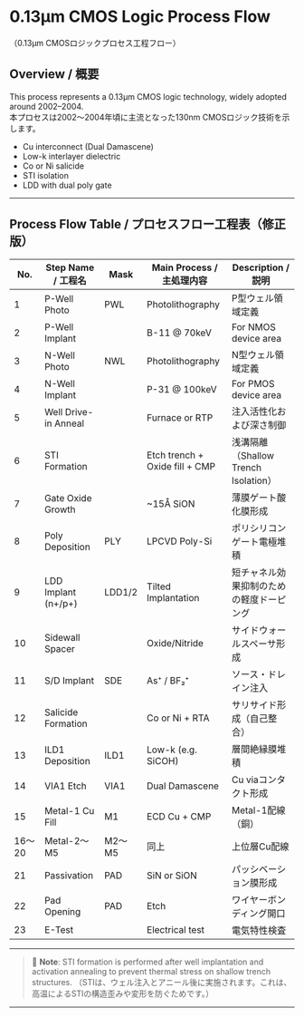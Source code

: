 # 0.13μm CMOS Logic Process Flow  
（0.13μm CMOSロジックプロセス工程フロー）

## Overview / 概要

This process represents a 0.13μm CMOS logic technology, widely adopted around 2002–2004.  
本プロセスは2002〜2004年頃に主流となった130nm CMOSロジック技術を示します。

- Cu interconnect (Dual Damascene)
- Low-k interlayer dielectric
- Co or Ni salicide
- STI isolation
- LDD with dual poly gate

---

## Process Flow Table / プロセスフロー工程表（修正版）

| No. | Step Name / 工程名 | Mask | Main Process / 主処理内容 | Description / 説明 |
|-----|---------------------|------|----------------------------|---------------------|
| 1 | P-Well Photo | PWL | Photolithography | P型ウェル領域定義 |
| 2 | P-Well Implant |  | B-11 @ 70keV | For NMOS device area |
| 3 | N-Well Photo | NWL | Photolithography | N型ウェル領域定義 |
| 4 | N-Well Implant |  | P-31 @ 100keV | For PMOS device area |
| 5 | Well Drive-in Anneal |  | Furnace or RTP | 注入活性化および深さ制御 |
| 6 | STI Formation |  | Etch trench + Oxide fill + CMP | 浅溝隔離（Shallow Trench Isolation） |
| 7 | Gate Oxide Growth |  | ~15Å SiON | 薄膜ゲート酸化膜形成 |
| 8 | Poly Deposition | PLY | LPCVD Poly-Si | ポリシリコンゲート電極堆積 |
| 9 | LDD Implant (n+/p+) | LDD1/2 | Tilted Implantation | 短チャネル効果抑制のための軽度ドーピング |
| 10 | Sidewall Spacer |  | Oxide/Nitride | サイドウォールスペーサ形成 |
| 11 | S/D Implant | SDE | As⁺ / BF₂⁺ | ソース・ドレイン注入 |
| 12 | Salicide Formation |  | Co or Ni + RTA | サリサイド形成（自己整合） |
| 13 | ILD1 Deposition | ILD1 | Low-k (e.g. SiCOH) | 層間絶縁膜堆積 |
| 14 | VIA1 Etch | VIA1 | Dual Damascene | Cu viaコンタクト形成 |
| 15 | Metal-1 Cu Fill | M1 | ECD Cu + CMP | Metal-1配線（銅） |
| 16〜20 | Metal-2〜M5 | M2〜M5 | 同上 | 上位層Cu配線 |
| 21 | Passivation | PAD | SiN or SiON | パッシベーション膜形成 |
| 22 | Pad Opening | PAD | Etch | ワイヤーボンディング開口 |
| 23 | E-Test |  | Electrical test | 電気特性検査 |

---

> 📘 **Note**: STI formation is performed after well implantation and activation annealing to prevent thermal stress on shallow trench structures.
（STIは、ウェル注入とアニール後に実施されます。これは、高温によるSTIの構造歪みや変形を防ぐためです。）

---
